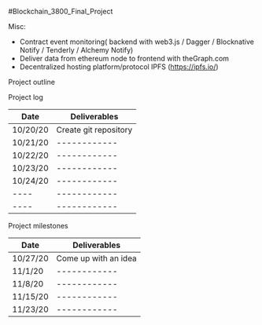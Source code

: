 #Blockchain_3800_Final_Project


Misc: 
- Contract event monitoring( backend with web3.js / Dagger / Blocknative Notify / Tenderly / Alchemy Notify)
- Deliver data from ethereum node to frontend with theGraph.com
- Decentralized hosting platform/protocol IPFS (https://ipfs.io/) 

Project outline

Project log

| Date     | Deliverables          |
| -------- | --------------------- |
| 10/20/20 | Create git repository |
| 10/21/20 | ------------          |
| 10/22/20 | ------------          |
| 10/23/20 | ------------          |
| 10/24/20 | ------------          |
| ----     | ------------          |
| ----     | ------------          |



Project milestones

| Date     | Deliverables          |
| -------- | --------------------- |
| 10/27/20 | Come up with an idea |
| 11/1/20 | ------------          |
| 11/8/20 | ------------          |
| 11/15/20 | ------------          |
| 11/23/20 | ------------        |
